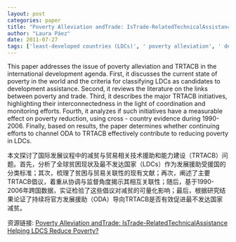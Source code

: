 ```yaml
---
layout: post
categories: paper
title: "Poverty Alleviation andTrade: IsTrade-RelatedTechnicalAssistance Helping LDCS Reduce Poverty?"
author: "Laura Páez"
date: 2011-07-27
tags: ['least-developed countries (LDCs)', ' poverty alleviation', ' debt pardoning', ' trade policy reform', ' trade-related technical assistance and capacity building (TRTACB)', ' overseas development aid (ODA)']
---
```


This paper addresses the issue of poverty alleviation and TRTACB in the international development agenda. First, it discusses the current state of poverty in the world and the criteria for classifying LDCs as candidates to development assistance. Second, it reviews the literature on the links between poverty and trade. Third, it describes the major TRTACB initiatives, highlighting their interconnectedness in the light of coordination and monitoring efforts. Fourth, it analyzes if such initiatives have a measurable effect on poverty reduction, using cross - country evidence during 1990-2006. Finally, based on results, the paper determines whether continuing efforts to channel ODA to TRTACB effectively contribute to reducing poverty in LDCs.

本文探讨了国际发展议程中的减贫与贸易相关技术援助和能力建设（TRTACB）问题。首先，分析了全球贫困现状及最不发达国家（LDCs）作为发展援助受援国的分类标准；其次，梳理了贫困与贸易关联性的现有文献；再次，阐述了主要TRTACB倡议，着重从协调与监督角度揭示其相互关联性；随后，基于1990-2006年跨国数据，实证检验了这些倡议对减贫的可量化影响；最后，根据研究结果论证了持续将官方发展援助（ODA）导向TRTACB是否有效促进最不发达国家减贫。

资源链接: [Poverty Alleviation andTrade: IsTrade-RelatedTechnicalAssistance Helping LDCS Reduce Poverty?](https://papers.ssrn.com/sol3/papers.cfm?abstract_id=1896151)
